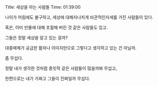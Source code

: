 Title: 세상을 아는 사람들
Time: 01:39:00

나이가 어림에도 불구하고, 세상에 대해지나치게 비관적인자세를 가진 사람들이 있다.

혹은, 이미 만물에 대해 초월해 버린 것 같은 사람들도 있고.

그들은 정말 세상을 알고 있는 걸까?

대중매체가 공급한 활자나 이미지만으로 그렇다고 생각하고 있는 건 아닐까.

좀 무섭다.

정말 내가 생각한 것처럼 종잇작 같은 사람들이 많을까봐 무섭고,

한편으로는 내가 가짜고 그들이 진짜일까 무섭다.

